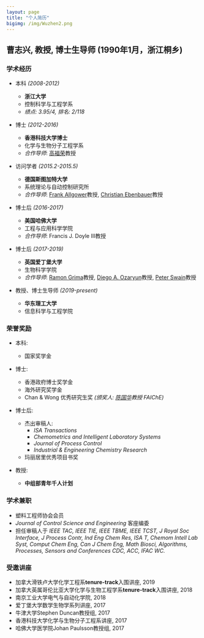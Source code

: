 ```yaml
---
layout: page
title: "个人简历"
bigimg: /img/Wuzhen2.png
---
```

## 曹志兴, 教授, 博士生导师 (1990年1月，浙江桐乡)

### 学术经历
* 本科 _(2008-2012)_
  * **浙江大学**
  * 控制科学与工程学系
  * _绩点: 3.95/4, 排名: 2/118_
  
* 博士 _(2012-2016)_
  * **香港科技大学博士**
  * 化学与生物分子工程学系
  * _合作导师_: [高福荣](https://cbe.ust.hk/kefgao.html)教授
  
* 访问学者 _(2015.2-2015.5)_
  * **德国斯图加特大学**
  * 系统理论与自动控制研究所
  * _合作导师_: [Frank Allgower](https://www.ist.uni-stuttgart.de/institute/team/Allgoewer-00006/)教授, [Christian Ebenbauer](https://www.ist.uni-stuttgart.de/institute/team/Ebenbauer-00002/)教授
  
* 博士后 _(2016-2017)_
  * **美国哈佛大学**
  * 工程与应用科学学院
  * _合作导师_: Francis J. Doyle III教授
  
* 博士后 _(2017-2019)_
  * **英国爱丁堡大学**
  * 生物科学学院
  * _合作导师_: [Ramon Grima](http://grimagroup.bio.ed.ac.uk/ramongrima.html)教授, [Diego A. Ozaryun](http://homepages.inf.ed.ac.uk/doyarzun/)教授, [Peter Swain](http://swainlab.bio.ed.ac.uk)教授
  
* 教授、博士生导师 _(2019-present)_
  * **华东理工大学**
  * 信息科学与工程学院



### 荣誉奖励
* 本科:
  * 国家奖学金
 
* 博士:
  * 香港政府博士奖学金
  * 海外研究奖学金
  * Chan & Wong 优秀研究生奖 _(颁奖人: [陈国华](https://www.polyu.edu.hk/ppoffice/president/avprsghc.html)教授 FAIChE)_
 
* 博士后:
  * 杰出审稿人:
    * _ISA Transactions_
    * _Chemometrics and Intelligent Laboratory Systems_
    * _Journal of Process Control_
    * _Industrial & Engineering Chemistry Research_
  * 玛丽居里优秀项目书奖

* 教授:
  * **中组部青年千人计划**



### 学术兼职
  * 塑料工程师协会会员
  * _Journal of Control Science and Engineering_ 客座编委
  * 担任审稿人于 _IEEE TAC, IEEE TIE, IEEE TBME, IEEE TCST, J Royal Soc Interface, J Process Contr, Ind Eng Chem Res, ISA T, Chemom Intell Lab Syst, Comput Chem Eng, Can J Chem Eng, Math Biosci, Algorithms, Processes, Sensors and Conferences CDC, ACC, IFAC WC._



### 受邀讲座
  * 加拿大滑铁卢大学化学工程系**tenure-track**入围讲座, 2019
  * 加拿大英属哥伦比亚大学化学与生物工程学系**tenure-track**入围讲座, 2018
  * 南京工业大学电气与自动化学院, 2018
  * 爱丁堡大学数学生物学系列讲座, 2017
  * 牛津大学Stephen Duncan教授组, 2017
  * 香港科技大学化学与生物分子工程系讲座, 2017
  * 哈佛大学医学院Johan Paulsson教授组, 2017
